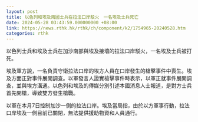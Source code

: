 ```yaml
---
layout: post
title: 以色列和埃及兩國士兵在拉法口岸駁火　一名埃及士兵死亡
date: 2024-05-28 03:43:59.000000000 +08:00
link: https://news.rthk.hk/rthk/ch/component/k2/1754965-20240528.htm
categories: rthk
---
```


以色列士兵和埃及士兵在加沙南部與埃及接壤的拉法口岸駁火，一名埃及士兵被打死。

埃及軍方說，一名負責守衛拉法口岸的埃方人員在口岸發生的槍擊事件中喪生。埃及方面正對事件展開調查。以軍發言人證實槍擊事件時表示，以軍正就事件展開調查，並與埃方溝通。以色列和埃及的傳媒分別引述本國消息人士報道，是對方士兵首先開槍，導致雙方發生槍戰。

以軍在本月7日控制加沙一側的拉法口岸。埃及當局指，由於以方軍事行動，拉法口岸埃及一側目前已關閉，無法提供援助物資和人員通行。
